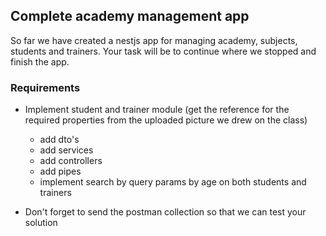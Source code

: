 ## Complete academy management app

So far we have created a nestjs app for managing academy, subjects, students and trainers. Your task will be to continue where we stopped and finish the app.

### Requirements

- Implement student and trainer module (get the reference for the required properties from the uploaded picture we drew on the class)

  - add dto's
  - add services
  - add controllers
  - add pipes
  - implement search by query params by age on both students and trainers

- Don't forget to send the postman collection so that we can test your solution
